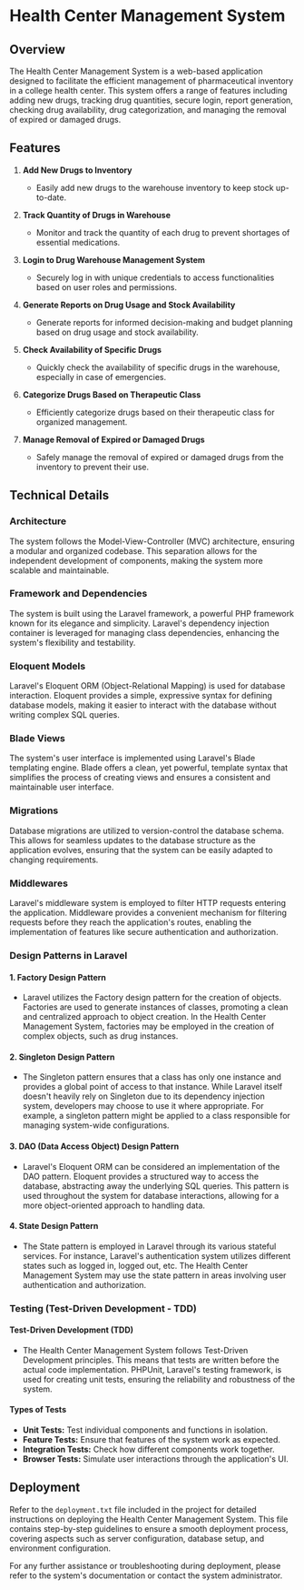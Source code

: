 # Health Center Management System

## Overview
The Health Center Management System is a web-based application designed to facilitate the efficient management of pharmaceutical inventory in a college health center. This system offers a range of features including adding new drugs, tracking drug quantities, secure login, report generation, checking drug availability, drug categorization, and managing the removal of expired or damaged drugs.



## Features

1. **Add New Drugs to Inventory**
   - Easily add new drugs to the warehouse inventory to keep stock up-to-date.

2. **Track Quantity of Drugs in Warehouse**
   - Monitor and track the quantity of each drug to prevent shortages of essential medications.

3. **Login to Drug Warehouse Management System**
   - Securely log in with unique credentials to access functionalities based on user roles and permissions.

4. **Generate Reports on Drug Usage and Stock Availability**
   - Generate reports for informed decision-making and budget planning based on drug usage and stock availability.

5. **Check Availability of Specific Drugs**
   - Quickly check the availability of specific drugs in the warehouse, especially in case of emergencies.

6. **Categorize Drugs Based on Therapeutic Class**
   - Efficiently categorize drugs based on their therapeutic class for organized management.

7. **Manage Removal of Expired or Damaged Drugs**
   - Safely manage the removal of expired or damaged drugs from the inventory to prevent their use.




## Technical Details

### Architecture
The system follows the Model-View-Controller (MVC) architecture, ensuring a modular and organized codebase. This separation allows for the independent development of components, making the system more scalable and maintainable.

### Framework and Dependencies
The system is built using the Laravel framework, a powerful PHP framework known for its elegance and simplicity. Laravel's dependency injection container is leveraged for managing class dependencies, enhancing the system's flexibility and testability.

### Eloquent Models
Laravel's Eloquent ORM (Object-Relational Mapping) is used for database interaction. Eloquent provides a simple, expressive syntax for defining database models, making it easier to interact with the database without writing complex SQL queries.

### Blade Views
The system's user interface is implemented using Laravel's Blade templating engine. Blade offers a clean, yet powerful, template syntax that simplifies the process of creating views and ensures a consistent and maintainable user interface.

### Migrations
Database migrations are utilized to version-control the database schema. This allows for seamless updates to the database structure as the application evolves, ensuring that the system can be easily adapted to changing requirements.

### Middlewares
Laravel's middleware system is employed to filter HTTP requests entering the application. Middleware provides a convenient mechanism for filtering requests before they reach the application's routes, enabling the implementation of features like secure authentication and authorization.


### Design Patterns in Laravel

#### 1. **Factory Design Pattern**
   - Laravel utilizes the Factory design pattern for the creation of objects. Factories are used to generate instances of classes, promoting a clean and centralized approach to object creation. In the Health Center Management System, factories may be employed in the creation of complex objects, such as drug instances.

#### 2. **Singleton Design Pattern**
   - The Singleton pattern ensures that a class has only one instance and provides a global point of access to that instance. While Laravel itself doesn't heavily rely on Singleton due to its dependency injection system, developers may choose to use it where appropriate. For example, a singleton pattern might be applied to a class responsible for managing system-wide configurations.

#### 3. **DAO (Data Access Object) Design Pattern**
   - Laravel's Eloquent ORM can be considered an implementation of the DAO pattern. Eloquent provides a structured way to access the database, abstracting away the underlying SQL queries. This pattern is used throughout the system for database interactions, allowing for a more object-oriented approach to handling data.

#### 4. **State Design Pattern**
   - The State pattern is employed in Laravel through its various stateful services. For instance, Laravel's authentication system utilizes different states such as logged in, logged out, etc. The Health Center Management System may use the state pattern in areas involving user authentication and authorization.

### Testing (Test-Driven Development - TDD)

#### Test-Driven Development (TDD)
   - The Health Center Management System follows Test-Driven Development principles. This means that tests are written before the actual code implementation. PHPUnit, Laravel's testing framework, is used for creating unit tests, ensuring the reliability and robustness of the system.

#### Types of Tests
   - **Unit Tests:** Test individual components and functions in isolation.
   - **Feature Tests:** Ensure that features of the system work as expected.
   - **Integration Tests:** Check how different components work together.
   - **Browser Tests:** Simulate user interactions through the application's UI.




## Deployment
Refer to the `deployment.txt` file included in the project for detailed instructions on deploying the Health Center Management System. This file contains step-by-step guidelines to ensure a smooth deployment process, covering aspects such as server configuration, database setup, and environment configuration.

For any further assistance or troubleshooting during deployment, please refer to the system's documentation or contact the system administrator.